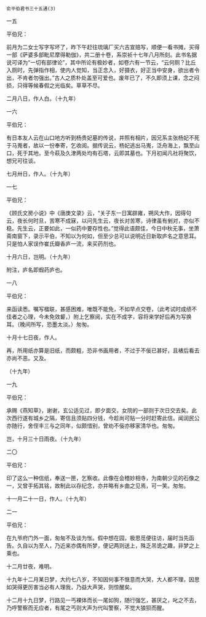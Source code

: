     俞平伯君书三十五通(3) 

   一五

   平伯兄：

   前月为二女士写字写坏了，昨下午赶往琉璃厂买六吉宣赔写，顺便一看书摊，买得一部《萨婆多部毗尼摩得勒伽》，共二册十卷，系崇祯十七年八月所刻。此书名据说可译为“一切有部律论”，其中所论有极妙者，如卷六有一节云，“云何厕？比丘入厕时，先弹指作相，使内人觉知，当正念入，好摄衣，好正当中安身，欲出者令出，不肯者勿强出。”古人之质朴处盖至可爱也。废年已了，不久即须上课，念之闷损，只得等候春假之光临矣。草草不尽。

   二月八日，作人白。（十九年）

   一六

   平伯兄：

   有日本友人云在山口地方听到杨贵妃墓的传说，并照有相片，因兄系主张杨妃不死于马嵬者，故以一份奉寄，乞收阅。据传说云，杨妃逃出马嵬，泛舟海上，飘至山口，死于其地，至今萩及久津两处均有石塔，云即其墓也。下月初闻凡社将聚饮，想兄可往谈。

   七月卅日，作人。（十九年）

   一七

   平伯兄：

   《顾氏文房小说》中《唐庚文录》云，“关子东一日寓辟雍，朔风大作，因得句云，夜长何时旦，苦寒不成寐，以问先生云，夜长对苦寒，诗律虽有剉对，亦似不稳。先生云，正要如此，一似药中要存性也。”觉得此语颇佳，今日中秋无事，坐萧斋南窗下，录示平伯，不知以为何如，但至少总可以说明近日新取庐名之意思耳。只是怕人家误作崔氏瓣香庐一流，来买药剂也。

   十月六日，岂明。（十九年）

   附注，庐名即煆药庐也。

   一八

   平伯兄：

   来函读悉。嘱写楹联，甚感困难，唯既不能免，不如早点交卷，（此考试时成绩不佳者之心理，今未免效颦，）附上乞察阅，实在不成字，容将来学好后再为写换耳。（晚间所写，恐墨太淡。）匆匆。

   十月十七日夜，作人。

   再，所用纸亦算是旧纸，而颇粗，恐非书画用者，不过于不佞已甚好，且裱后看去亦尚不恶。又及。

   （十九年）

   一九

   平伯兄：

   承赐《燕知草》，谢谢，玄公适见过，即夕面交，女院的一部则于次日交去矣。此次西行遂有城乡之隔，寄信且须贴四分钱，今趁尚可贴一分时赶寄此信。闻润民公亦随行，舍侄丰三与之同年，似颇惜别，曾劝不佞亦移家清华也。匆匆。

   岂，十月三十日雨夜。（十九年）

   二〇

   平伯兄：

   印了这么一种信纸，奉送一匣，乞察收。此像在会稽妙相寺，为南朝少见的石像之一，又曾手拓其铭，故制此以存纪念，亦并略有乡曲之见焉，可一笑。匆匆。

   十一月二十一日，作人。（十九年）

   二一

   平伯兄：

   在九爷府门外一面，匆匆不及谈为怅。假中想在园，极思觅便往访，届时当先函告。久自以为至人，乃近来亦偶有所梦，便记两则送上，殊乏吊诡之趣，非梦之上乘也。

   十二月廿夜，难明。

   十九年十二月某日梦，大约七八岁，不知因何事不惬意而大哭，大人都不理，因思如哭得更厉害当必有人理我，乃益大声哭，则惊醒矣。

   十二月十九日梦，行路见一丐裸体而长一尾如狗，随行强乞，甚厌之，叱之不去，乃呼警察而无应者，有尾之丐则大声为代叫警察，不觉大狼狈而醒。

